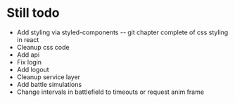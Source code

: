# Still todo
* Add styling via styled-components -- git chapter complete of css styling in react
* Cleanup css code
* Add api
* Fix login
* Add logout
* Cleanup service layer
* Add battle simulations
* Change intervals in battlefield to timeouts or request anim frame